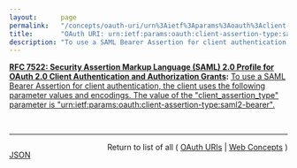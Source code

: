 ```yaml
---
layout:      page
permalink:   "/concepts/oauth-uri/urn%3Aietf%3Aparams%3Aoauth%3Aclient-assertion-type%3Asaml2-bearer"
title:       "OAuth URI: urn:ietf:params:oauth:client-assertion-type:saml2-bearer"
description: "To use a SAML Bearer Assertion for client authentication, the client uses the following parameter values and encodings. The value of the \"client_assertion_type\" parameter is \"urn:ietf:params:oauth:client-assertion-type:saml2-bearer\"."
---
```


**[RFC 7522: Security Assertion Markup Language (SAML) 2.0 Profile for OAuth 2.0 Client Authentication and Authorization Grants](/specs/IETF/RFC/7522 "This specification defines the use of a Security Assertion Markup Language (SAML) 2.0 Bearer Assertion as a means for requesting an OAuth 2.0 access token as well as for client authentication."):** [To use a SAML Bearer Assertion for client authentication, the client uses the following parameter values and encodings. The value of the "client_assertion_type" parameter is "urn:ietf:params:oauth:client-assertion-type:saml2-bearer".](http://tools.ietf.org/html/rfc7522#section-2.2 "Read documentation for OAuth URI &#34;urn:ietf:params:oauth:client-assertion-type:saml2-bearer&#34;")

<br/>
<hr/>

<p style="float : left"><a href="./urn:ietf:params:oauth:client-assertion-type:saml2-bearer.json" title="JSON representing this particular Web Concept value">JSON</a></p>
<p style="text-align: right">Return to list of all ( <a href="../oauth-uris">OAuth URIs</a> | <a href="../">Web Concepts</a> )</p>
